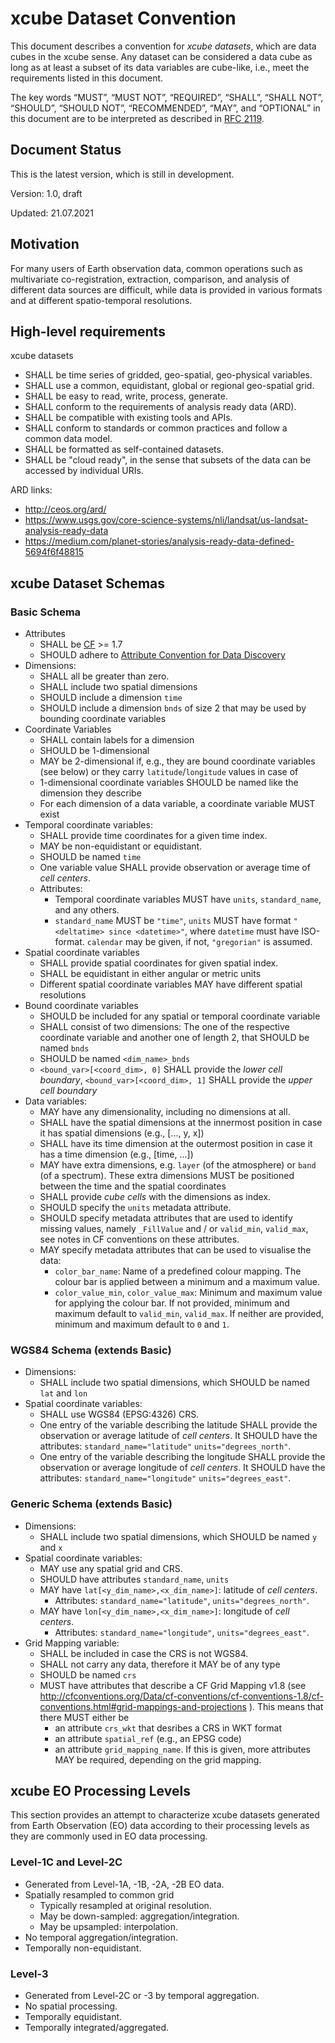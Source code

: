 # xcube Dataset Convention

This document describes a convention for *xcube datasets*, which are data cubes 
in the xcube sense. Any dataset can be considered a data cube as long as at 
least a subset of its data variables are cube-like, i.e., meet the requirements 
listed in this document. 

The key words “MUST”, “MUST NOT”, “REQUIRED”, “SHALL”, “SHALL NOT”, 
“SHOULD”, “SHOULD NOT”, “RECOMMENDED”, “MAY”, and “OPTIONAL” in this 
document are to be interpreted as described in 
[RFC 2119](https://www.ietf.org/rfc/rfc2119.txt).

## Document Status

This is the latest version, which is still in development.

Version: 1.0, draft

Updated: 21.07.2021


## Motivation

For many users of Earth observation data, common operations such as 
multivariate co-registration, extraction, comparison, and analysis of different 
data sources are difficult, while data is provided in various formats and at 
different spatio-temporal resolutions.

## High-level requirements

xcube datasets 

* SHALL be time series of gridded, geo-spatial, geo-physical variables.  
* SHALL use a common, equidistant, global or regional geo-spatial grid.
* SHALL be easy to read, write, process, generate.
* SHALL conform to the requirements of analysis ready data (ARD).
* SHALL be compatible with existing tools and APIs.
* SHALL conform to standards or common practices and follow a common 
  data model.
* SHALL be formatted as self-contained datasets.
* SHALL be "cloud ready", in the sense that subsets of the data can be
  accessed by individual URIs.

ARD links:

* http://ceos.org/ard/
* https://www.usgs.gov/core-science-systems/nli/landsat/us-landsat-analysis-ready-data
* https://medium.com/planet-stories/analysis-ready-data-defined-5694f6f48815
 

## xcube Dataset Schemas

### Basic Schema

* Attributes 
  * SHALL be [CF](http://cfconventions.org/) >= 1.7 
  * SHOULD adhere to 
    [Attribute Convention for Data Discovery](http://wiki.esipfed.org/index.php/Attribute_Convention_for_Data_Discovery) 
* Dimensions: 
  * SHALL all be greater than zero.
  + SHALL include two spatial dimensions  
  * SHOULD include a dimension `time`
  * SHOULD include a dimension `bnds` of size 2 that may be used by bounding 
    coordinate variables
* Coordinate Variables
  * SHALL contain labels for a dimension
  * SHOULD be 1-dimensional
  * MAY be 2-dimensional if, e.g., they are bound coordinate variables (see 
    below) or they carry `latitude`/`longitude` values in case of
  * 1-dimensional coordinate variables SHOULD be named like the dimension they 
    describe 
  * For each dimension of a data variable, a coordinate variable MUST exist
* Temporal coordinate variables: 
  * SHALL provide time coordinates for a given time index.
  * MAY be non-equidistant or equidistant.
  * SHOULD be named `time`    
  * One variable value SHALL provide observation or average time of 
    *cell centers*.
  * Attributes: 
    * Temporal coordinate variables MUST have `units`, `standard_name`, 
      and any others.
    * `standard_name` MUST be `"time"`, `units` MUST have format 
      `"<deltatime> since <datetime>"`, where `datetime` must have 
      ISO-format. `calendar` may be given, if not, `"gregorian"` is 
      assumed.
* Spatial coordinate variables
  * SHALL provide spatial coordinates for given spatial index.
  * SHALL be equidistant in either angular or metric units
  * Different spatial coordinate variables MAY have different spatial 
    resolutions 
* Bound coordinate variables
  * SHOULD be included for any spatial or temporal coordinate variable
  * SHALL consist of two dimensions: The one of the respective coordinate 
    variable and another one of length 2, that SHOULD be named `bnds`
  * SHOULD be named `<dim_name>_bnds`
  * `<bound_var>[<coord_dim>, 0]` SHALL provide the *lower cell boundary*,
    `<bound_var>[<coord_dim>, 1]` SHALL provide the *upper cell boundary*
* Data variables: 
  * MAY have any dimensionality, including no dimensions at all.
  * SHALL have the spatial dimensions at the innermost position in case it has 
    spatial dimensions (e.g., [..., y, x])
  * SHALL have its time dimension at the outermost position in case it has a
    time dimension (e.g., [time, ...])
  * MAY have extra dimensions, e.g. `layer` (of the atmosphere) or 
    `band` (of a spectrum). These extra dimensions MUST be positioned between
    the time and the spatial coordinates
  * SHALL provide *cube cells* with the dimensions as index.
  * SHOULD specify the `units` metadata attribute.
  * SHOULD specify metadata attributes that are used to identify 
    missing values, namely `_FillValue` and / or `valid_min`, 
    `valid_max`, see notes in CF conventions on these attributes.
  * MAY specify metadata attributes that can be used to visualise the 
    data:
    * `color_bar_name`: Name of a predefined colour mapping. 
       The colour bar is applied between a minimum and a maximum value. 
    * `color_value_min`, `color_value_max`: Minimum and maximum value 
       for applying the colour bar. If not provided, minimum and maximum
       default to `valid_min`, `valid_max`. If neither are provided, 
       minimum and maximum default to `0` and `1`.

### WGS84 Schema (extends Basic)

* Dimensions:
  * SHALL include two spatial dimensions, which SHOULD be named `lat` and `lon`
* Spatial coordinate variables: 
  * SHALL use WGS84 (EPSG:4326) CRS.
  * One entry of the variable describing the latitude SHALL provide the 
    observation or average latitude of *cell centers*. It SHOULD have the 
    attributes: `standard_name="latitude"` `units="degrees_north"`.
  * One entry of the variable describing the longitude SHALL provide the 
    observation or average longitude of *cell centers*. It SHOULD have the 
    attributes: `standard_name="longitude"` `units="degrees_east"`.

### Generic Schema (extends Basic)

* Dimensions:
  * SHALL include two spatial dimensions, which SHOULD be named `y` and `x`
* Spatial coordinate variables: 
  * MAY use any spatial grid and CRS.
  * SHOULD have attributes `standard_name`, `units`
  * MAY have `lat[<y_dim_name>,<x_dim_name>]`: latitude of *cell centers*. 
    *  Attributes: `standard_name="latitude"`, `units="degrees_north"`.
  * MAY have `lon[<y_dim_name>,<x_dim_name>]`: longitude of *cell centers*. 
    *  Attributes: `standard_name="longitude"`, `units="degrees_east"`.
* Grid Mapping variable:
  * SHALL be included in case the CRS is not WGS84.
  * SHALL not carry any data, therefore it MAY be of any type
  * SHOULD be named `crs`  
  * MUST have attributes that describe a CF Grid Mapping v1.8 (see 
    http://cfconventions.org/Data/cf-conventions/cf-conventions-1.8/cf-conventions.html#grid-mappings-and-projections 
    ). This means that there MUST either be 
      * an attribute `crs_wkt` that desribes a CRS in WKT format
      * an attribute `spatial_ref` (e.g., an EPSG code)
      * an attribute `grid_mapping_name`. If this is given, more attributes 
        MAY be required, depending on the grid mapping.



## xcube EO Processing Levels

This section provides an attempt to characterize xcube datasets 
generated from Earth Observation (EO) data according to their 
processing levels as they are commonly used in EO data processing.

### Level-1C and Level-2C 

* Generated from Level-1A, -1B, -2A, -2B EO data.
* Spatially resampled to common grid
  * Typically resampled at original resolution.
  * May be down-sampled: aggregation/integration.
  * May be upsampled: interpolation.
* No temporal aggregation/integration.
* Temporally non-equidistant.

### Level-3

* Generated from Level-2C or -3 by temporal aggregation.
* No spatial processing.
* Temporally equidistant.
* Temporally integrated/aggregated.
